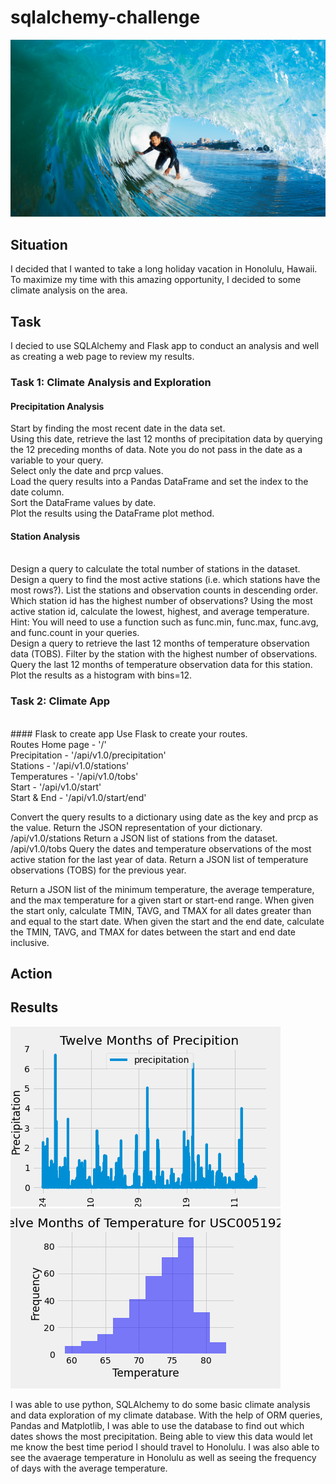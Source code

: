 # sqlalchemy-challenge

![Surf_UP](https://github.com/llhabers/sqlalchemy-challenge/blob/main/surfs_up.png)

## Situation

I decided that I wanted to take a long holiday vacation in Honolulu, Hawaii. To maximize my time with this amazing opportunity, I decided to some climate analysis on the area. 

## Task

I decied to use SQLAlchemy and Flask app to conduct an analysis and well as creating a web page to review my results.

### Task 1: Climate Analysis and Exploration<br>
#### Precipitation Analysis<br>
Start by finding the most recent date in the data set.<br>
Using this date, retrieve the last 12 months of precipitation data by querying the 12 preceding months of data. Note you do not pass in the date as a variable to your query.
<br>
Select only the date and prcp values.
<br>
Load the query results into a Pandas DataFrame and set the index to the date column.
<br>
Sort the DataFrame values by date.
<br>
Plot the results using the DataFrame plot method.
<br>

#### Station Analysis
<br>
Design a query to calculate the total number of stations in the dataset.
<br>
Design a query to find the most active stations (i.e. which stations have the most rows?).
List the stations and observation counts in descending order.
Which station id has the highest number of observations?
Using the most active station id, calculate the lowest, highest, and average temperature.
Hint: You will need to use a function such as func.min, func.max, func.avg, and func.count in your queries.
<br>
Design a query to retrieve the last 12 months of temperature observation data (TOBS).
Filter by the station with the highest number of observations.
Query the last 12 months of temperature observation data for this station.
Plot the results as a histogram with bins=12.

### Task 2: Climate App
<br>
#### Flask to create app
Use Flask to create your routes.
<br>
Routes
Home page - '/'
<br>
Precipitation - '/api/v1.0/precipitation'
<br>
Stations - '/api/v1.0/stations'
<br>
Temperatures - '/api/v1.0/tobs'
<br>
Start - '/api/v1.0/start'
<br>
Start & End - '/api/v1.0/start/end'

Convert the query results to a dictionary using date as the key and prcp as the value.
Return the JSON representation of your dictionary.
/api/v1.0/stations
Return a JSON list of stations from the dataset.
/api/v1.0/tobs
Query the dates and temperature observations of the most active station for the last year of data.
Return a JSON list of temperature observations (TOBS) for the previous year.
<!-- /api/v1.0/<start> and /api/v1.0/<start>/<end> -->
Return a JSON list of the minimum temperature, the average temperature, and the max temperature for a given start or start-end range.
When given the start only, calculate TMIN, TAVG, and TMAX for all dates greater than and equal to the start date.
When given the start and the end date, calculate the TMIN, TAVG, and TMAX for dates between the start and end date inclusive.

## Action

## Results
![Precipitation](https://github.com/llhabers/sqlalchemy-challenge/blob/main/12_Months_Precipitation_Data.png)
![Histogram_Temperature](https://github.com/llhabers/sqlalchemy-challenge/blob/main/12_Months_of_Temperature_for_USC00519281.png)

I was able to use python, SQLAlchemy to do some basic climate analysis and data exploration of my climate database. With the help of ORM queries, Pandas and Matplotlib, I was able to use the database to find out which dates shows the most precipitation. Being able to view this data would let me know the best time period I should travel to Honolulu. I was also able to see the avaerage temperature in Honolulu as well as seeing the frequency of days with the average temperature.  
<br>